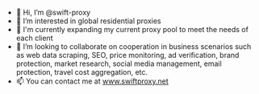 - 👋 Hi, I’m @swift-proxy
- 👀 I’m interested in global residential proxies
- 🌱 I'm currently expanding my current proxy pool to meet the needs of each client
- 💞️ I’m looking to collaborate on cooperation in business scenarios such as web data scraping, SEO, price monitoring, ad verification, brand protection, market research, social media management, email protection, travel cost aggregation, etc.
- 📫 You can contact me at www.swiftproxy.net


<!---
swift-proxy/swift-proxy is a ✨ special ✨ repository because its `README.md` (this file) appears on your GitHub profile.
You can click the Preview link to take a look at your changes.
--->
